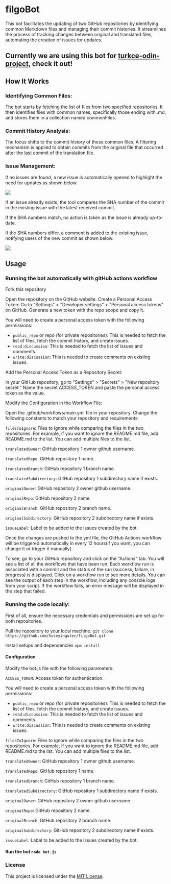 # filgoBot

This bot facilitates the updating of two GitHub repositories by identifying common Markdown files and managing their commit histories. It streamlines the process of tracking changes between original and translated files, automating the creation of issues for updates.

## Currently we are using this bot for [turkce-odin-project](https://github.com/kamp-us/monorepo/tree/dev/content/odin), check it out!

## How It Works

### Identifying Common Files:

The bot starts by fetching the list of files from two specified repositories.
It then identifies files with common names, specifically those ending with .md, and stores them in a collection named commonFiles.

### Commit History Analysis:

The focus shifts to the commit history of these common files.
A filtering mechanism is applied to obtain commits from the original file that occurred after the last commit of the translation file.

### Issue Management:

If no issues are found, a new issue is automatically opened to highlight the need for updates as shown below.

![](https://github.com/huseyingulec/filgoBot/assets/107408663/53fd5b7e-03c5-4a9f-b8d7-ed30727fd87b)

If an issue already exists, the tool compares the SHA number of the commit in the existing issue with the latest received commit.

If the SHA numbers match, no action is taken as the issue is already up-to-date.

If the SHA numbers differ, a comment is added to the existing issue, notifying users of the new commit as shown below.

![](https://github.com/huseyingulec/filgoBot/assets/107408663/46e0c6bb-d6bc-46de-86a7-911a9ab74095)

## Usage

### Running the bot automatically with gitHub actions workflow 

Fork this repository

Open the repository on the GitHub website.
Create a Personal Access Token: Go to "Settings" > "Developer settings" > "Personal access tokens" on GitHub. Generate a new token with the repo scope and copy it. 

You will need to create a personal access token with the following permissions: 

- ``public_repo`` or repo (for private repositories): This is needed to fetch the list of files, fetch the commit history, and create issues.
- ``read:discussion``: This is needed to fetch the list of issues and comments.
- ``write:discussion``: This is needed to create comments on existing issues.

Add the Personal Access Token as a Repository Secret:

In your GitHub repository, go to "Settings" > "Secrets" > "New repository secret."
Name the secret ACCESS_TOKEN and paste the personal access token as the value.

Modify the Configuration in the Workflow File:

Open the .github/workflows/main.yml file in your repository. Change the following constants to match your repository and requirements:

``filesToIgnore``: Files to ignore while comparing the files in the two repositories. For example, if you want to ignore the README.md file, add README.md to the list. You can add multiple files to the list.

``translatedOwner``: GitHub repository 1 owner github username.

``translatedRepo``: GitHub repository 1 name.

``translatedBranch``: GitHub repository 1 branch name.

``translatedSubdirectory``: GitHub repository 1 subdirectory name if exists.

``originalOwner``: GitHub repository 2 owner github username.

``originalRepo``: GitHub repository 2 name.

``originalBranch``: GitHub repository 2 branch name.

``originalSubdirectory``: GitHub repository 2 subdirectory name if exists.

``issueLabel``: Label to be added to the issues created by the bot.

Once the changes are pushed to the yml file, the GitHub Actions workflow will be triggered automatically in every 12 hours(if you want, you can change it or trigger it manually).

To see, go to your GitHub repository and click on the "Actions" tab. You will see a list of all the workflows that have been run. Each workflow run is associated with a commit and the status of the run (success, failure, in progress) is displayed. Click on a workflow run to see more details. You can see the output of each step in the workflow, including any console logs from your script.
If the workflow fails, an error message will be displayed in the step that failed.


### Running the code locally:

First of all, ensure the necessary credentials and permissions are set up for both repositories.

Pull the repository to your local machine. ```git clone https://github.com/huseyingulec/filgoBot.git```

Install setups and dependencies ```npm install```

#### Configuration

Modify the bot.js file with the following parameters:

```ACCESS_TOKEN```: Access token for authentication.

You will need to create a personal access token with the following permissions: 
- ``public_repo`` or repo (for private repositories): This is needed to fetch the list of files, fetch the commit history, and create issues.
- ``read:discussion``: This is needed to fetch the list of issues and comments.
- ``write:discussion``: This is needed to create comments on existing issues.

``filesToIgnore``: Files to ignore while comparing the files in the two repositories. For example, if you want to ignore the README.md file, add README.md to the list. You can add multiple files to the list.

``translatedOwner``: GitHub repository 1 owner github username.

``translatedRepo``: GitHub repository 1 name.

``translatedBranch``: GitHub repository 1 branch name.

``translatedSubdirectory``: GitHub repository 1 subdirectory name if exists.

``originalOwner``: GitHub repository 2 owner github username.

``originalRepo``: GitHub repository 2 name.

``originalBranch``: GitHub repository 2 branch name.

``originalSubdirectory``: GitHub repository 2 subdirectory name if exists.

``issueLabel``: Label to be added to the issues created by the bot.

#### Run the bot ```node bot.js```

### License

This project is licensed under the [MIT License](LICENSE.md).

